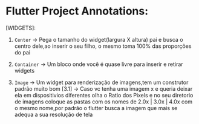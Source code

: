 # Flutter Project Annotations: 


[WIDGETS]:

1. `Center` -> Pega o tamanho do widget(largura X altura) pai e busca o centro dele,ao inserir o seu filho, o mesmo toma 100% das proporções do pai 

2. `Container` -> Um bloco onde você é quase livre para inserir e retirar widgets

3. `Image` -> Um widget para renderização de imagens,tem um construtor padrão muito bom
    [3.1] -> Caso vc tenha uma imagem x e queria deixar ela em dispositivios diferentes olha o Ratio dos Pixels e no seu diretorio de imagens coloque as pastas com os nomes de 2.0x | 3.0x | 4.0x com o mesmo nome,por padrão o flutter busca a imagem que mais se adequa a sua resolução de tela 




